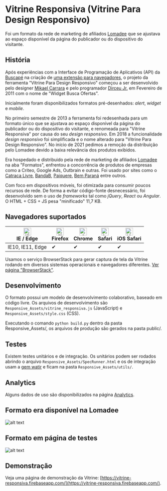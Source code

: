 # Vitrine Responsiva (Vitrine Para Design Responsivo)

Foi um formato da rede de marketing de afiliados [Lomadee](https://www.lomadee.com/) que se ajustava ao espaço disponível da página do publicador ou do dispositivo do visitante.

## História
Após experiências com a Interface de Programação de Aplicativos (API) da [Buscapé](https://buscape.com.br) na criação de [uma extensão para navegadores](https://raw.githubusercontent.com/dirceup/vitrine-responsiva/master/buscaofertas-screen.jpeg), o projeto da ferramenta "Vitrine Para Design Responsivo" começou a ser desenvolvido pelo designer [Mikael Carrara](https://github.com/mikaelcarrara) e pelo programador [Dirceu Jr.](https://github.com/dirceup) em Fevereiro de 2011 com o nome de "Widget Busca Ofertas".

Inicialmente foram disponibilizados formatos pré-desenhados: *alert*, *widget* e *mobile*.

No primeiro semestre de 2013 a ferramenta foi redesenhada para um formato único que se ajustava ao espaço disponível da página do publicador ou do dispositivo do visitante, e renomeada para "Vitrine Responsiva" por causa do seu *design responsivo*. Em 2018 a funcionalidade _design responsivo_ foi simplificada e o nome alterado para "Vitrine Para Design Responsivo". No início de 2021 pedimos a remoção da distribuição pelo Lomadee devido a baixa relevância dos produtos exibidos.

Era hospedado e distribuido pela rede de marketing de afiliados [Lomadee](https://www.lomadee.com) na aba "Formatos", enfrentou a concorrência de produtos de empresas como a Criteo, Google Ads, Outbrain e outras. Foi usado por sites como o [Catraca Livre](http://catracalivre.com.br), [BandaB](https://bandab.com.br), [Paiquere](https://www.paiquere.com.br/), [Bem Paraná](https://www.bemparana.com.br/) entre outros.

Com foco em dispositivos móveis, foi otimizada para consumir poucos recursos de rede. De forma a evitar código-fonte desnecessário, foi desenvolvido sem o uso de _frameworks_ tal como _jQuery_, _React_ ou _Angular_. O HTML + CSS + JS pesa "minificado" 11,7 KB.

## Navegadores suportados

| [<img src="https://raw.githubusercontent.com/alrra/browser-logos/master/src/edge/edge_48x48.png" alt="IE / Edge" width="24px" height="24px" />](http://godban.github.io/browsers-support-badges/)<br>IE / Edge | [<img src="https://raw.githubusercontent.com/alrra/browser-logos/master/src/firefox/firefox_48x48.png" alt="Firefox" width="24px" height="24px" />](http://godban.github.io/browsers-support-badges/)<br>Firefox | [<img src="https://raw.githubusercontent.com/alrra/browser-logos/master/src/chrome/chrome_48x48.png" alt="Chrome" width="24px" height="24px" />](http://godban.github.io/browsers-support-badges/)<br>Chrome | [<img src="https://raw.githubusercontent.com/alrra/browser-logos/master/src/safari/safari_48x48.png" alt="Safari" width="24px" height="24px" />](http://godban.github.io/browsers-support-badges/)<br>Safari | [<img src="https://raw.githubusercontent.com/alrra/browser-logos/master/src/safari-ios/safari-ios_48x48.png" alt="iOS Safari" width="24px" height="24px" />](http://godban.github.io/browsers-support-badges/)<br>iOS Safari |
| --------- | --------- | --------- | --------- | --------- |
| IE10, IE11, Edge|✔|✔|✔|✔

Usamos o serviço BrowserStack para gerar captura de tela da Vitrine rodando em diversos sistemas operacionais e navegadores diferentes. [Ver página "BrowserStack"](https://github.com/dirceup/vitrine-design-responsivo/blob/master/browserstack.md).

## Desenvolvimento
O formato possui um modelo de desenvolvimento colaborativo, baseado em código livre. Os arquivos de desenvolvimento são `Responsive_Assets/vitrine_responsiva.js` (JavaScript) e `Responsive_Assets/style.css` (CSS).

Executando o comando `python build.py` dentro da pasta Responsive_Assets/, os arquivos de produção são gerados na pasta public/.

## Testes
Existem testes unitários e de integração. Os unitários podem ser rodados abrindo o arquivo `Responsive_Assets/SpecRunner.html` e os de integração usam a [gem watir](https://rubygems.org/gems/watir) e ficam na pasta `Responsive_Assets/utils/`.

## Analytics
Alguns dados de uso são disponibilizados na página [Analytics](https://github.com/dirceup/vitrine-design-responsivo/blob/master/analytics.md).

## Formato era disponível na Lomadee
![alt text](https://raw.githubusercontent.com/dirceup/vitrine-responsiva/master/formatos.png)

## Formato em página de testes
![alt text](https://raw.githubusercontent.com/dirceup/vitrine-responsiva/master/pics.png)

## Demonstração
Veja uma página de demonstração da Vitrine: [https://vitrine-responsiva.firebaseapp.com/](https://vitrine-responsiva.firebaseapp.com/).
